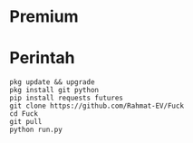 # Premium

# Perintah
    pkg update && upgrade
    pkg install git python
    pip install requests futures
    git clone https://github.com/Rahmat-EV/Fuck
    cd Fuck
    git pull
    python run.py
